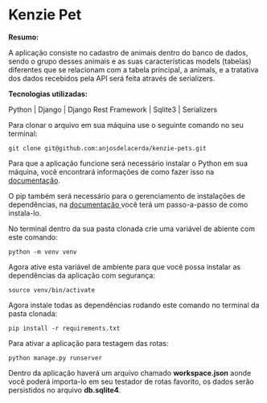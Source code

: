 # Kenzie Pet


**Resumo:**

A aplicação consiste no cadastro de animais dentro do banco de dados, sendo o grupo desses animais e as suas características models (tabelas) diferentes que se relacionam com a tabela principal, a animals, e a tratativa dos dados recebidos pela API será feita através de serializers.

**Tecnologias utilizadas:**

Python | Django | Django Rest Framework | Sqlite3 | Serializers

Para clonar o arquivo em sua máquina use o seguinte comando no seu terminal:

````
git clone git@github.com:anjosdelacerda/kenzie-pets.git
````

Para que a aplicação funcione será necessário instalar o Python em sua máquina, você encontrará informações de como fazer isso na <a href="https://docs.python.org/3/tutorial/">documentação</a>. 

O pip também será necessário para o gerenciamento de instalações de dependências, na <a href="https://pip.pypa.io/en/stable/getting-started/"> documentação </a> você terá um passo-a-passo de como instala-lo. 

No terminal dentro da sua pasta clonada crie uma variável de abiente com este comando:

````
python -m venv venv
````

Agora ative esta variável de ambiente para que você possa instalar as dependências da aplicação com segurança:

````
source venv/bin/activate
````

Agora instale todas as dependências rodando este comando no terminal da pasta clonada:

````
pip install -r requirements.txt
````

Para ativar a aplicação para testagem das rotas:

````
python manage.py runserver
````

Dentro da aplicação haverá um arquivo chamado **workspace.json** aonde vocẽ poderá importa-lo em seu testador de rotas favorito, os dados serão persistidos no arquivo **db.sqlite4**.
